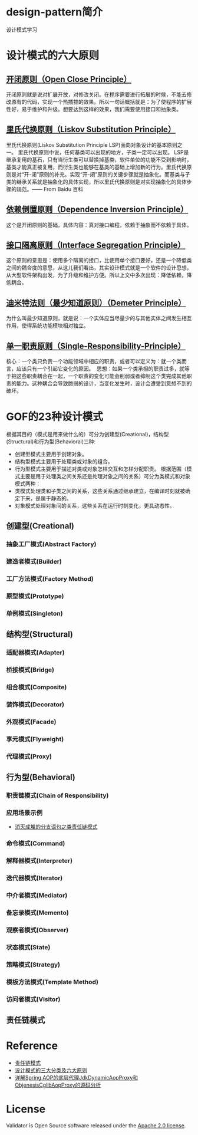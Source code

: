 # design-pattern简介
设计模式学习

# 设计模式的六大原则
## [开闭原则（Open Close Principle）](https://blog.csdn.net/lovelion/article/details/7537584)
开闭原则就是说对扩展开放，对修改关闭。在程序需要进行拓展的时候，不能去修改原有的代码，实现一个热插拔的效果。所以一句话概括就是：为了使程序的扩展性好，易于维护和升级。想要达到这样的效果，我们需要使用接口和抽象类。

## [里氏代换原则（Liskov Substitution Principle）](https://blog.csdn.net/lovelion/article/details/7540445)
里氏代换原则(Liskov Substitution Principle LSP)面向对象设计的基本原则之一。 里氏代换原则中说，任何基类可以出现的地方，子类一定可以出现。 LSP是继承复用的基石，只有当衍生类可以替换掉基类，软件单位的功能不受到影响时，基类才能真正被复用，而衍生类也能够在基类的基础上增加新的行为。里氏代换原则是对“开-闭”原则的补充。实现“开-闭”原则的关键步骤就是抽象化。而基类与子类的继承关系就是抽象化的具体实现，所以里氏代换原则是对实现抽象化的具体步骤的规范。—— From Baidu 百科

## [依赖倒置原则（Dependence Inversion Principle）](https://blog.csdn.net/lovelion/article/details/7562783)
这个是开闭原则的基础，具体内容：真对接口编程，依赖于抽象而不依赖于具体。

## [接口隔离原则（Interface Segregation Principle）](https://blog.csdn.net/lovelion/article/details/7562842)
这个原则的意思是：使用多个隔离的接口，比使用单个接口要好。还是一个降低类之间的耦合度的意思，从这儿我们看出，其实设计模式就是一个软件的设计思想，从大型软件架构出发，为了升级和维护方便。所以上文中多次出现：降低依赖，降低耦合。

## [迪米特法则（最少知道原则）（Demeter Principle）](https://blog.csdn.net/lovelion/article/details/7563445)
为什么叫最少知道原则，就是说：一个实体应当尽量少的与其他实体之间发生相互作用，使得系统功能模块相对独立。

## [单一职责原则（Single-Responsibility-Principle）](https://blog.csdn.net/lovelion/article/details/7536542)
核心：一个类只负责一个功能领域中相应的职责，或者可以定义为：就一个类而言，应该只有一个引起它变化的原因。 
思想：如果一个类承担的职责过多，就等于把这些职责耦合在一起，一个职责的变化可能会削弱或者抑制这个类完成其他职责的能力。这种耦合会导致脆弱的设计，当变化发生时，设计会遭受到意想不到的破坏。

# GOF的23种设计模式
根据其目的（模式是用来做什么的）可分为创建型(Creational)，结构型(Structural)和行为型(Behavioral)三种:
- 创建型模式主要用于创建对象。
- 结构型模式主要用于处理类或对象的组合。
- 行为型模式主要用于描述对类或对象怎样交互和怎样分配职责。
根据范围（模式主要是用于处理类之间关系还是处理对象之间的关系）可分为类模式和对象模式两种：
- 类模式处理类和子类之间的关系，这些关系通过继承建立，在编译时刻就被确定下来，是属于静态的。
- 对象模式处理对象间的关系，这些关系在运行时刻变化，更具动态性。

## 创建型(Creational)
### 抽象工厂模式(Abstract Factory)
### 建造者模式(Builder)
### 工厂方法模式(Factory Method)
### 原型模式(Prototype)
### 单例模式(Singleton)

## 结构型(Structural)
### 适配器模式(Adapter)
### 桥接模式(Bridge)
### 组合模式(Composite)
### 装饰模式(Decorator)
### 外观模式(Facade)
### 享元模式(Flyweight)
### 代理模式(Proxy)

## 行为型(Behavioral)
### 职责链模式(Chain of Responsibility)
### 应用场景示例
- [消灭成堆的分支语句之类责任链模式](https://my.oschina.net/redraiment/blog/105209)
### 命令模式(Command)
### 解释器模式(Interpreter)
### 迭代器模式(Iterator)
### 中介者模式(Mediator)
### 备忘录模式(Memento)
### 观察者模式(Observer)
### 状态模式(State)
### 策略模式(Strategy)
### 模板方法模式(Template Method)
### 访问者模式(Visitor)

## 责任链模式

# Reference
- [责任链模式](https://www.runoob.com/design-pattern/chain-of-responsibility-pattern.html)
- [设计模式的三大分类及六大原则](https://blog.csdn.net/ttxs99989/article/details/81844135)
- [详解Spring AOP的底层代理JdkDynamicAopProxy和ObjenesisCglibAopProxy的源码分析](https://blog.csdn.net/f641385712/article/details/88952482)

# License
Validator is Open Source software released under the [Apache 2.0 license](https://www.apache.org/licenses/LICENSE-2.0.html).